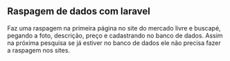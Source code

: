 
## Raspagem de dados com laravel

Faz uma raspagem na primeira página no site do mercado livre e buscapé, pegando a foto, descrição, preço e cadastrando no banco de dados. Assim na próxima pesquisa se já estiver no banco de dados ele não precisa fazer a raspagem nos sites.

